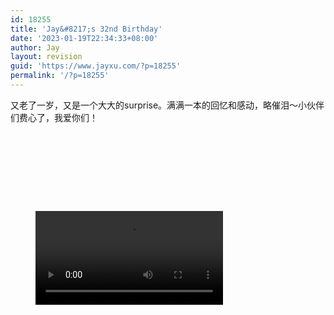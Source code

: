 ```yaml
---
id: 18255
title: 'Jay&#8217;s 32nd Birthday'
date: '2023-01-19T22:34:33+08:00'
author: Jay
layout: revision
guid: 'https://www.jayxu.com/?p=18255'
permalink: '/?p=18255'
---
```


<!-- wp:paragraph -->
<p>又老了一岁，又是一个大大的surprise。满满一本的回忆和感动，略催泪～小伙伴们费心了，我爱你们！</p>
<!-- /wp:paragraph -->

<!-- wp:jetpack/tiled-gallery {"columnWidths":[["48.98735","51.01265"],["50.00000","50.00000"],["60.99753","39.00247"]],"ids":[14268,14269,14270,14272,14273,14274,14275,14276,14277]} -->
<div class="wp-block-jetpack-tiled-gallery aligncenter is-style-rectangular"><div class="tiled-gallery__gallery"><div class="tiled-gallery__row"><div class="tiled-gallery__col" style="flex-basis:48.98735%"><figure class="tiled-gallery__item"><img alt="" data-height="3840" data-id="14268" data-link="https://www.jayxu.com/2015/11/03/14264/2015-10-21-20-06-24" data-url="https://www.jayxu.com/log/wp-content/uploads/2015/11/2015-10-21-20.06.24-800x1422.jpg" data-width="2160" src="https://i0.wp.com/www.jayxu.com/log/wp-content/uploads/2015/11/2015-10-21-20.06.24-800x1422.jpg?ssl=1" data-amp-layout="responsive"/></figure></div><div class="tiled-gallery__col" style="flex-basis:51.01265%"><figure class="tiled-gallery__item"><img alt="" data-height="2160" data-id="14269" data-link="https://www.jayxu.com/2015/11/03/14264/2015-10-21-20-08-20" data-url="https://www.jayxu.com/log/wp-content/uploads/2015/11/2015-10-21-20.08.20-800x450.jpg" data-width="3840" src="https://i0.wp.com/www.jayxu.com/log/wp-content/uploads/2015/11/2015-10-21-20.08.20-800x450.jpg?ssl=1" data-amp-layout="responsive"/></figure><figure class="tiled-gallery__item"><img alt="" data-height="2160" data-id="14270" data-link="https://www.jayxu.com/2015/11/03/14264/2015-10-21-20-09-01" data-url="https://www.jayxu.com/log/wp-content/uploads/2015/11/2015-10-21-20.09.01-800x450.jpg" data-width="3840" src="https://i0.wp.com/www.jayxu.com/log/wp-content/uploads/2015/11/2015-10-21-20.09.01-800x450.jpg?ssl=1" data-amp-layout="responsive"/></figure><figure class="tiled-gallery__item"><img alt="" data-height="2160" data-id="14272" data-link="https://www.jayxu.com/2015/11/03/14264/2015-10-21-20-09-58" data-url="https://www.jayxu.com/log/wp-content/uploads/2015/11/2015-10-21-20.09.58-800x450.jpg" data-width="3840" src="https://i2.wp.com/www.jayxu.com/log/wp-content/uploads/2015/11/2015-10-21-20.09.58-800x450.jpg?ssl=1" data-amp-layout="responsive"/></figure></div></div><div class="tiled-gallery__row"><div class="tiled-gallery__col" style="flex-basis:50.00000%"><figure class="tiled-gallery__item"><img alt="" data-height="2160" data-id="14273" data-link="https://www.jayxu.com/2015/11/03/14264/2015-10-21-20-16-38" data-url="https://www.jayxu.com/log/wp-content/uploads/2015/11/2015-10-21-20.16.38-800x450.jpg" data-width="3840" src="https://i0.wp.com/www.jayxu.com/log/wp-content/uploads/2015/11/2015-10-21-20.16.38-800x450.jpg?ssl=1" data-amp-layout="responsive"/></figure></div><div class="tiled-gallery__col" style="flex-basis:50.00000%"><figure class="tiled-gallery__item"><img alt="" data-height="2160" data-id="14274" data-link="https://www.jayxu.com/2015/11/03/14264/2015-10-21-20-16-47" data-url="https://www.jayxu.com/log/wp-content/uploads/2015/11/2015-10-21-20.16.47-800x450.jpg" data-width="3840" src="https://i1.wp.com/www.jayxu.com/log/wp-content/uploads/2015/11/2015-10-21-20.16.47-800x450.jpg?ssl=1" data-amp-layout="responsive"/></figure></div></div><div class="tiled-gallery__row"><div class="tiled-gallery__col" style="flex-basis:60.99753%"><figure class="tiled-gallery__item"><img alt="" data-height="2160" data-id="14275" data-link="https://www.jayxu.com/2015/11/03/14264/2015-10-21-20-16-53" data-url="https://www.jayxu.com/log/wp-content/uploads/2015/11/2015-10-21-20.16.53-800x450.jpg" data-width="3840" src="https://i1.wp.com/www.jayxu.com/log/wp-content/uploads/2015/11/2015-10-21-20.16.53-800x450.jpg?ssl=1" data-amp-layout="responsive"/></figure><figure class="tiled-gallery__item"><img alt="" data-height="2160" data-id="14276" data-link="https://www.jayxu.com/2015/11/03/14264/2015-10-21-20-17-01" data-url="https://www.jayxu.com/log/wp-content/uploads/2015/11/2015-10-21-20.17.01-800x450.jpg" data-width="3840" src="https://i0.wp.com/www.jayxu.com/log/wp-content/uploads/2015/11/2015-10-21-20.17.01-800x450.jpg?ssl=1" data-amp-layout="responsive"/></figure></div><div class="tiled-gallery__col" style="flex-basis:39.00247%"><figure class="tiled-gallery__item"><img alt="" data-height="3840" data-id="14277" data-link="https://www.jayxu.com/2015/11/03/14264/2015-10-21-20-17-22" data-url="https://www.jayxu.com/log/wp-content/uploads/2015/11/2015-10-21-20.17.22-800x1422.jpg" data-width="2160" src="https://i0.wp.com/www.jayxu.com/log/wp-content/uploads/2015/11/2015-10-21-20.17.22-800x1422.jpg?ssl=1" data-amp-layout="responsive"/></figure></div></div></div></div>
<!-- /wp:jetpack/tiled-gallery -->

<!-- wp:video -->
<figure class="wp-block-video"><video controls src="/video/Jay%2032th%20birthday.mp4"></video></figure>
<!-- /wp:video -->